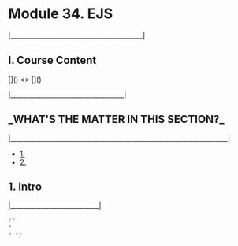 <h1>Module 34. EJS</h1>
<p>|__________________________________________|</p>

<h2>I. Course Content</h2>
[]()
<>
[]()
<p>|____________________________________|</p>


<h2>_WHAT'S THE MATTER IN THIS SECTION?_</h2>
<p>|_____________________________________________________________________|</p>


<p id="goUP"></p>
<ul>
    <li><a href="#u1">1. </a></li>
    <li><a href="#u2">2. </a></li>
</ul>


<h2 id="u1">1. Intro </h2>
<p>|____________________________|</p>

```javascript
/*
* 
* */
```